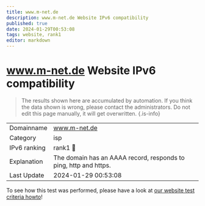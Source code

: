 ```yaml
---
title: www.m-net.de
description: www.m-net.de Website IPv6 compatibility
published: true
date: 2024-01-29T00:53:08
tags: website, rank1
editor: markdown
---
```


# www.m-net.de Website IPv6 compatibility

> The results shown here are accumulated by automation. If you think the data shown is wrong, please contact the administrators. 
> Do not edit this page manually, it will get overwritten.
{.is-info}


|   |   |
| - | - |
| Domainname | www.m-net.de
| Category | isp |
| IPv6 ranking | rank1 :1st_place_medal: |
| Explanation | The domain has an AAAA record, responds to ping, http and https. |
| Last Update | 2024-01-29 00:53:08 |

To see how this test was performed, please have a look at [our website test criteria howto](/howto/testcriteria/website)!

